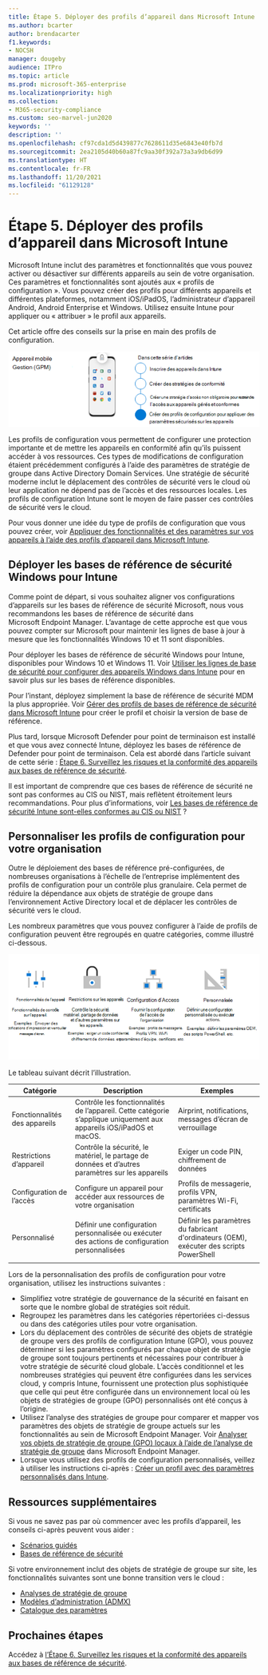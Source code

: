 ```yaml
---
title: Étape 5. Déployer des profils d’appareil dans Microsoft Intune
ms.author: bcarter
author: brendacarter
f1.keywords:
- NOCSH
manager: dougeby
audience: ITPro
ms.topic: article
ms.prod: microsoft-365-enterprise
ms.localizationpriority: high
ms.collection:
- M365-security-compliance
ms.custom: seo-marvel-jun2020
keywords: ''
description: ''
ms.openlocfilehash: cf97cda1d5d439877c7628611d35e6843e40fb7d
ms.sourcegitcommit: 2ea2105d40b60a87fc9aa30f392a73a3a9db6d99
ms.translationtype: HT
ms.contentlocale: fr-FR
ms.lasthandoff: 11/20/2021
ms.locfileid: "61129128"
---
```

# <a name="step-5-deploy-device-profiles-in-microsoft-intune"></a>Étape 5. Déployer des profils d’appareil dans Microsoft Intune

Microsoft Intune inclut des paramètres et fonctionnalités que vous pouvez activer ou désactiver sur différents appareils au sein de votre organisation. Ces paramètres et fonctionnalités sont ajoutés aux « profils de configuration ». Vous pouvez créer des profils pour différents appareils et différentes plateformes, notamment iOS/iPadOS, l’administrateur d’appareil Android, Android Enterprise et Windows. Utilisez ensuite Intune pour appliquer ou « attribuer » le profil aux appareils.

Cet article offre des conseils sur la prise en main des profils de configuration. 


![Étapes de gestion des appareils](../media/devices/intune-mdm-step-4.png#lightbox)

Les profils de configuration vous permettent de configurer une protection importante et de mettre les appareils en conformité afin qu’ils puissent accéder à vos ressources. Ces types de modifications de configuration étaient précédemment configurés à l’aide des paramètres de stratégie de groupe dans Active Directory Domain Services. Une stratégie de sécurité moderne inclut le déplacement des contrôles de sécurité vers le cloud où leur application ne dépend pas de l’accès et des ressources locales. Les profils de configuration Intune sont le moyen de faire passer ces contrôles de sécurité vers le cloud. 

Pour vous donner une idée du type de profils de configuration que vous pouvez créer, voir [Appliquer des fonctionnalités et des paramètres sur vos appareils à l’aide des profils d’appareil dans Microsoft Intune](/mem/intune/configuration/device-profiles).

## <a name="deploy-windows-security-baselines-for-intune"></a>Déployer les bases de référence de sécurité Windows pour Intune

Comme point de départ, si vous souhaitez aligner vos configurations d’appareils sur les bases de référence de sécurité Microsoft, nous vous recommandons les bases de référence de sécurité dans Microsoft Endpoint Manager. L’avantage de cette approche est que vous pouvez compter sur Microsoft pour maintenir les lignes de base à jour à mesure que les fonctionnalités Windows 10 et 11 sont disponibles. 

Pour déployer les bases de référence de sécurité Windows pour Intune, disponibles pour Windows 10 et Windows 11. Voir [Utiliser les lignes de base de sécurité pour configurer des appareils Windows dans Intune](/mem/intune/protect/security-baselines) pour en savoir plus sur les bases de référence disponibles.

Pour l’instant, déployez simplement la base de référence de sécurité MDM la plus appropriée. Voir [Gérer des profils de bases de référence de sécurité dans Microsoft Intune](/mem/intune/protect/security-baselines-configure) pour créer le profil et choisir la version de base de référence.

Plus tard, lorsque Microsoft Defender pour point de terminaison est installé et que vous avez connecté Intune, déployez les bases de référence de Defender pour point de terminaison. Cela est abordé dans l’article suivant de cette série : [Étape 6. Surveillez les risques et la conformité des appareils aux bases de référence de sécurité](manage-devices-with-intune-monitor-risk.md).

Il est important de comprendre que ces bases de référence de sécurité ne sont pas conformes au CIS ou NIST, mais reflètent étroitement leurs recommandations. Pour plus d’informations, voir [Les bases de référence de sécurité Intune sont-elles conformes au CIS ou NIST](/mem/intune/protect/security-baselines) ?

## <a name="customize-configuration-profiles-for-your-organization"></a>Personnaliser les profils de configuration pour votre organisation

Outre le déploiement des bases de référence pré-configurées, de nombreuses organisations à l’échelle de l’entreprise implémentent des profils de configuration pour un contrôle plus granulaire. Cela permet de réduire la dépendance aux objets de stratégie de groupe dans l’environnement Active Directory local et de déplacer les contrôles de sécurité vers le cloud. 

Les nombreux paramètres que vous pouvez configurer à l’aide de profils de configuration peuvent être regroupés en quatre catégories, comme illustré ci-dessous.

![Catégories de profil d’appareil Intune](../media/devices/intune-device-profile-categories.png#lightbox)

Le tableau suivant décrit l’illustration.


|Catégorie |Description |Exemples  |
|---------|---------|---------|
|Fonctionnalités des appareils     | Contrôle les fonctionnalités de l’appareil. Cette catégorie s’applique uniquement aux appareils iOS/iPadOS et macOS.        | Airprint, notifications, messages d’écran de verrouillage        |
|Restrictions d’appareil     | Contrôle la sécurité, le matériel, le partage de données et d’autres paramètres sur les appareils        | Exiger un code PIN, chiffrement de données        |
|Configuration de l’accès     |  Configure un appareil pour accéder aux ressources de votre organisation        | Profils de messagerie, profils VPN, paramètres Wi-Fi, certificats        |
|Personnalisé     | Définir une configuration personnalisée ou exécuter des actions de configuration personnalisées       | Définir les paramètres du fabricant d'ordinateurs (OEM), exécuter des scripts PowerShell        |
|    |         |         |

Lors de la personnalisation des profils de configuration pour votre organisation, utilisez les instructions suivantes :
- Simplifiez votre stratégie de gouvernance de la sécurité en faisant en sorte que le nombre global de stratégies soit réduit.
- Regroupez les paramètres dans les catégories répertoriées ci-dessus ou dans des catégories utiles pour votre organisation.
- Lors du déplacement des contrôles de sécurité des objets de stratégie de groupe vers des profils de configuration Intune (GPO), vous pouvez déterminer si les paramètres configurés par chaque objet de stratégie de groupe sont toujours pertinents et nécessaires pour contribuer à votre stratégie de sécurité cloud globale. L’accès conditionnel et les nombreuses stratégies qui peuvent être configurées dans les services cloud, y compris Intune, fournissent une protection plus sophistiquée que celle qui peut être configurée dans un environnement local où les objets de stratégies de groupe (GPO) personnalisés ont été conçus à l’origine.
- Utilisez l’analyse des stratégies de groupe pour comparer et mapper vos paramètres des objets de stratégie de groupe actuels sur les fonctionnalités au sein de Microsoft Endpoint Manager. Voir [Analyser vos objets de stratégie de groupe (GPO) locaux à l’aide de l’analyse de stratégie de groupe](/mem/intune/configuration/group-policy-analytics) dans Microsoft Endpoint Manager.
- Lorsque vous utilisez des profils de configuration personnalisés, veillez à utiliser les instructions ci-après : [Créer un profil avec des paramètres personnalisés dans Intune](/mem/intune/configuration/custom-settings-configure).

## <a name="additional-resources"></a>Ressources supplémentaires

Si vous ne savez pas par où commencer avec les profils d’appareil, les conseils ci-après peuvent vous aider :

- [Scénarios guidés](/mem/intune/fundamentals/guided-scenarios-overview) 
- [Bases de référence de sécurité](/mem/intune/protect/security-baselines)

Si votre environnement inclut des objets de stratégie de groupe sur site, les fonctionnalités suivantes sont une bonne transition vers le cloud :

- [Analyses de stratégie de groupe](/mem/intune/configuration/group-policy-analytics)
- [Modèles d’administration (ADMX)](/mem/intune/configuration/administrative-templates-windows)
- [Catalogue des paramètres](/mem/intune/configuration/settings-catalog)


## <a name="next-steps"></a>Prochaines étapes
Accédez à [l’Étape 6. Surveillez les risques et la conformité des appareils aux bases de référence de sécurité](manage-devices-with-intune-monitor-risk.md).